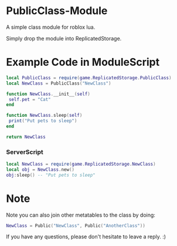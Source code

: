 # PublicClass-Module
A simple class module for roblox lua.

Simply drop the module into ReplicatedStorage.

# Example Code in ModuleScript
 ```lua
local PublicClass = require(game.ReplicatedStorage.PublicClass)
local NewClass = PublicClass("NewClass")

function NewClass.__init__(self)
  self.pet = "Cat"
end

function NewClass.sleep(self)
  print("Put pets to sleep")
end

return NewClass
```
### ServerScript
```lua
local NewClass = require(game.ReplicatedStorage.NewClass)
local obj = NewClass.new()
obj:sleep() -- "Put pets to sleep"
```

# Note
Note you can also join other metatables to the class by doing:
```lua
NewClass = Public("NewClass", Public("AnotherClass"))
```
If you have any questions, please don't hesitate to leave a reply. :)
